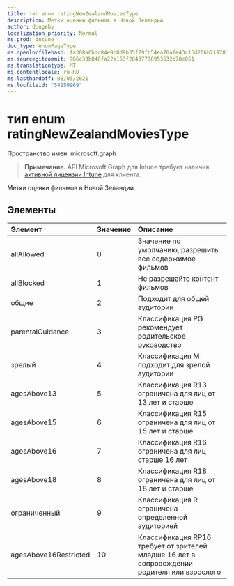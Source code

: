 ```yaml
---
title: тип enum ratingNewZealandMoviesType
description: Метки оценки фильмов в Новой Зеландии
author: dougeby
localization_priority: Normal
ms.prod: intune
doc_type: enumPageType
ms.openlocfilehash: fa308a6bdd84e9b8d9b35f79fb54ea70afe43c15d206b719787bb3f5edc1f810
ms.sourcegitcommit: 986c33b848fa22a153f28437738953532b78c051
ms.translationtype: MT
ms.contentlocale: ru-RU
ms.lasthandoff: 08/05/2021
ms.locfileid: "54159969"
---
```

# <a name="ratingnewzealandmoviestype-enum-type"></a>тип enum ratingNewZealandMoviesType

Пространство имен: microsoft.graph

> **Примечание.** API Microsoft Graph для Intune требует наличия [активной лицензии Intune](https://go.microsoft.com/fwlink/?linkid=839381) для клиента.

Метки оценки фильмов в Новой Зеландии

## <a name="members"></a>Элементы
|Элемент|Значение|Описание|
|:---|:---|:---|
|allAllowed|0|Значение по умолчанию, разрешить все содержимое фильмов|
|allBlocked|1|Не разрешайте контент фильмов|
|общие|2|Подходит для общей аудитории|
|parentalGuidance|3|Классификация PG рекомендует родительское руководство|
|зрелый|4 |Классификация M подходит для зрелой аудитории|
|agesAbove13|5 |Классификация R13 ограничена для лиц от 13 лет и старше|
|agesAbove15|6 |Классификация R15 ограничена для лиц от 15 лет и старше|
|agesAbove16|7 |Классификация R16 ограничена для лиц старше 16 лет|
|agesAbove18|8 |Классификация R18 ограничена для лиц от 18 лет и старше|
|ограниченный|9 |Классификация R ограничена определенной аудиторией|
|agesAbove16Restricted|10 |Классификация RP16 требует от зрителей младше 16 лет в сопровождении родителя или взрослого|




